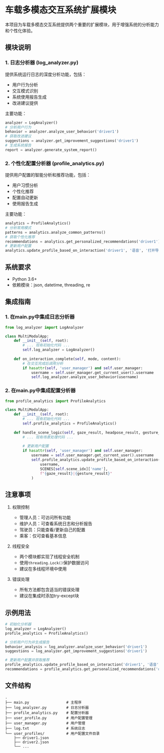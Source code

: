 # 车载多模态交互系统扩展模块

本项目为车载多模态交互系统提供两个重要的扩展模块，用于增强系统的分析能力和个性化体验。

## 模块说明

### 1. 日志分析器 (log_analyzer.py)

提供系统运行日志的深度分析功能，包括：

- 用户行为分析
- 交互模式识别
- 系统使用报告生成
- 改进建议提供

主要功能：
```python
analyzer = LogAnalyzer()
# 分析用户行为
behavior = analyzer.analyze_user_behavior('driver1')
# 获取改进建议
suggestions = analyzer.get_improvement_suggestions('driver1')
# 生成系统报告
report = analyzer.generate_system_report()
```

### 2. 个性化配置分析器 (profile_analytics.py)

提供用户配置的智能分析和推荐功能，包括：

- 用户习惯分析
- 个性化推荐
- 配置自动更新
- 使用报告生成

主要功能：
```python
analytics = ProfileAnalytics()
# 分析常用模式
patterns = analytics.analyze_common_patterns()
# 获取个性化推荐
recommendations = analytics.get_personalized_recommendations('driver1')
# 更新用户配置
analytics.update_profile_based_on_interaction('driver1', '语音', '打开导航')
```

## 系统要求

- Python 3.6+
- 依赖模块：json, datetime, threading, re

## 集成指南

### 1. 在main.py中集成日志分析器

```python
from log_analyzer import LogAnalyzer

class MultiModalApp:
    def __init__(self, root):
        # ... 现有初始化代码 ...
        self.log_analyzer = LogAnalyzer()
        
    def on_interaction_complete(self, mode, content):
        # 在交互完成后调用分析
        if hasattr(self, 'user_manager') and self.user_manager:
            username = self.user_manager.get_current_user().username
            self.log_analyzer.analyze_user_behavior(username)
```

### 2. 在main.py中集成配置分析器

```python
from profile_analytics import ProfileAnalytics

class MultiModalApp:
    def __init__(self, root):
        # ... 现有初始化代码 ...
        self.profile_analytics = ProfileAnalytics()
        
    def handle_scene_logic(self, gaze_result, headpose_result, gesture_result):
        # ... 现有场景处理代码 ...
        
        # 更新用户配置
        if hasattr(self, 'user_manager') and self.user_manager:
            username = self.user_manager.get_current_user().username
            self.profile_analytics.update_profile_based_on_interaction(
                username,
                SCENES[self.scene_idx]['name'],
                f"{gaze_result}|{gesture_result}"
            )
```

## 注意事项

1. 权限控制
   - 管理人员：可访问所有功能
   - 维护人员：可查看系统日志和分析报告
   - 驾驶员：只能查看/更新自己的配置
   - 乘客：仅可查看基本信息

2. 线程安全
   - 两个模块都实现了线程安全机制
   - 使用`threading.Lock()`保护数据访问
   - 建议在多线程环境中使用

3. 错误处理
   - 所有方法都包含适当的错误处理
   - 建议在集成时添加try-except块

## 示例用法

```python
# 初始化分析器
log_analyzer = LogAnalyzer()
profile_analytics = ProfileAnalytics()

# 分析用户行为并生成报告
behavior_analysis = log_analyzer.analyze_user_behavior('driver1')
suggestions = log_analyzer.get_improvement_suggestions('driver1')

# 更新用户配置并获取推荐
profile_analytics.update_profile_based_on_interaction('driver1', '语音', '打开导航')
recommendations = profile_analytics.get_personalized_recommendations('driver1')
```

## 文件结构

```
.
├── main.py                 # 主程序
├── log_analyzer.py         # 日志分析器
├── profile_analytics.py    # 配置分析器
├── user_profile.py         # 用户配置管理
├── user_manager.py         # 用户管理
├── log.txt                 # 系统日志
└── user_profiles/          # 用户配置文件目录
    ├── driver1.json
    ├── driver2.json
    └── ...
``` 